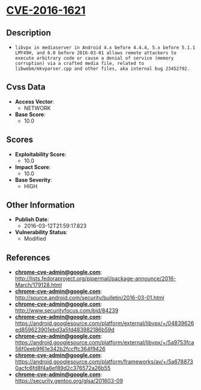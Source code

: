 
# [CVE-2016-1621](http://lists.fedoraproject.org/pipermail/package-announce/2016-March/179128.html)

## Description

- `libvpx in mediaserver in Android 4.x before 4.4.4, 5.x before 5.1.1 LMY49H, and 6.0 before 2016-03-01 allows remote attackers to execute arbitrary code or cause a denial of service (memory corruption) via a crafted media file, related to libwebm/mkvparser.cpp and other files, aka internal bug 23452792.`

## Cvss Data

- **Access Vector**:
  - NETWORK
- **Base Score**:
  - 10.0

## Scores

- **Exploitability Score**:
  - 10.0
- **Impact Score**:
  - 10.0
- **Base Severity**:
  - HIGH

## Other Information

- **Publish Date**:
  - 2016-03-12T21:59:17.823
- **Vulnerability Status**:
  - Modified

## References

- **chrome-cve-admin@google.com**: http://lists.fedoraproject.org/pipermail/package-announce/2016-March/179128.html
- **chrome-cve-admin@google.com**: http://source.android.com/security/bulletin/2016-03-01.html
- **chrome-cve-admin@google.com**: http://www.securityfocus.com/bid/84239
- **chrome-cve-admin@google.com**: https://android.googlesource.com/platform/external/libvpx/+/04839626ed859623901ebd3a5fd483982186b59d
- **chrome-cve-admin@google.com**: https://android.googlesource.com/platform/external/libvpx/+/5a9753fca56f0eeb9f61e342b2fccffc364f9426
- **chrome-cve-admin@google.com**: https://android.googlesource.com/platform/frameworks/av/+/5a6788730acfc6fd8f4a6ef89d2c376572a26b55
- **chrome-cve-admin@google.com**: https://security.gentoo.org/glsa/201603-09
